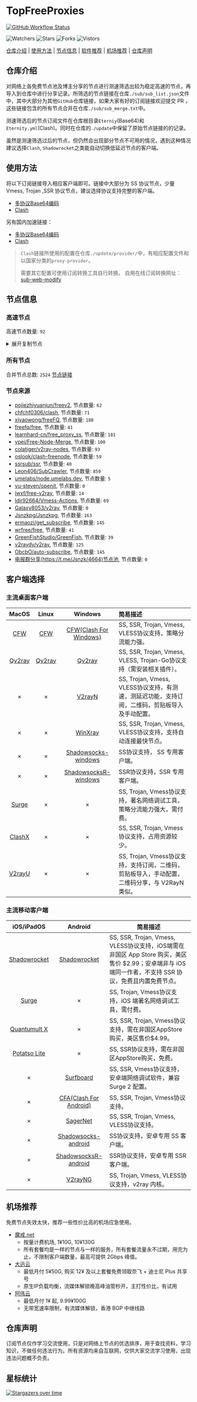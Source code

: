 # TopFreeProxies
[![GitHub Workflow Status](https://img.shields.io/github/workflow/status/alanbobs999/topfreeproxies/sub_merge?label=sub_merge)](https://github.com/alanbobs999/TopFreeProxies/actions/workflows/sub_merge.yml) 

![Watchers](https://img.shields.io/github/watchers/alanbobs999/topfreeproxies) ![Stars](https://img.shields.io/github/stars/alanbobs999/topfreeproxies) ![Forks](https://img.shields.io/github/forks/alanbobs999/topfreeproxies) ![Vistors](https://visitor-badge.laobi.icu/badge?page_id=alanbobs999.topfreeproxies)

[仓库介绍](https://github.com/alanbobs999/TopFreeProxies#仓库介绍) | [使用方法](https://github.com/alanbobs999/TopFreeProxies#使用方法) | [节点信息](https://github.com/alanbobs999/TopFreeProxies#节点信息) | [软件推荐](https://github.com/alanbobs999/TopFreeProxies#客户端选择) | [机场推荐](https://github.com/alanbobs999/TopFreeProxies#机场推荐) | [仓库声明](https://github.com/alanbobs999/TopFreeProxies#仓库声明)

## 仓库介绍
对网络上各免费节点池及博主分享的节点进行测速筛选出较为稳定高速的节点，再导入到仓库中进行分享记录。所筛选的节点链接在仓库`./sub/sub_list.json`文件中，其中大部分为其他`GitHub`仓库链接，如果大家有好的订阅链接欢迎提交 PR ，这些链接包含的所有节点合并在仓库`./sub/sub_merge.txt`中。

测速筛选后的节点订阅文件在仓库根目录`Eterniy`(Base64)和`Eternity.yml`(Clash)。同时在仓库的`./update`中保留了原始节点链接的的记录。

虽然是测速筛选过后的节点，但仍然会出现部分节点不可用的情况，遇到这种情况建议选择`Clash`, `Shadowrocket`之类能自动切换低延迟节点的客户端。

## 使用方法
将以下订阅链接导入相应客户端即可。链接中大部分为 SS 协议节点，少量 Vmess, Trojan ,SSR 协议节点，建议选择协议支持完整的客户端。

- [多协议Base64编码](https://raw.githubusercontent.com/alanbobs999/TopFreeProxies/master/Eternity)
- [Clash](https://raw.githubusercontent.com/alanbobs999/TopFreeProxies/master/Eternity.yml)

另有国内加速链接：

- [多协议Base64编码](https://raw.fastgit.org/alanbobs999/TopFreeProxies/master/Eternity)
- [Clash](https://raw.fastgit.org/alanbobs999/TopFreeProxies/master/Eternity.yml)

>`Clash`链接所使用的配置在仓库`./update/provider/`中，有相应配置文件和以国家分类的`proxy-provider`。
>
>需要其它配置可使用订阅转换工具自行转换。
>自用在线订阅转换网址：[sub-web-modify](https://sub.v1.mk/)

## 节点信息
### 高速节点
高速节点数量: `92`
<details>
  <summary>展开复制节点</summary>

    vmess://ew0KICAidiI6ICIyIiwNCiAgInBzIjogIkVYVE0zVS3pppnmuK8tbmYtaXBsYyIsDQogICJhZGQiOiAiMTIwLjIzMy4xMC41NSIsDQogICJwb3J0IjogIjQwMzA5IiwNCiAgImlkIjogImU0Y2JhODcwLWU1NDUtM2UxNy1iZDAzLWYzY2U1ZTNlMjkyZSIsDQogICJhaWQiOiAiMCIsDQogICJzY3kiOiAiYXV0byIsDQogICJuZXQiOiAid3MiLA0KICAidHlwZSI6ICJub25lIiwNCiAgImhvc3QiOiAidC5tZS92cG5oYXQiLA0KICAicGF0aCI6ICIvano2NjY2NjYiLA0KICAidGxzIjogIiIsDQogICJzbmkiOiAiIg0KfQ==
    trojan://sharecentrepro@gy.sharecentrepro.tk:34148?allowInsecure=1#CN_44
    trojan://sharecentrepro@gy.sharecentrepro.tk:17775?allowInsecure=1#CN_45
    vmess://ew0KICAidiI6ICIyIiwNCiAgInBzIjogIuWPsOa5vijmrKLov47orqLpmIVZb3V0dWJl56C06Kej6LWE5rqQ5ZCbKSIsDQogICJhZGQiOiAiMzMwdHcuZmFuczgueHl6IiwNCiAgInBvcnQiOiAiNDQzIiwNCiAgImlkIjogIjVjNzBkYTVkLWU2NDEtM2JmOC1iN2RjLTViYWJkODQzZmYzYyIsDQogICJhaWQiOiAiMiIsDQogICJzY3kiOiAiYXV0byIsDQogICJuZXQiOiAid3MiLA0KICAidHlwZSI6ICJub25lIiwNCiAgImhvc3QiOiAiMzMwdHcuZmFuczgueHl6IiwNCiAgInBhdGgiOiAiL3JheSIsDQogICJ0bHMiOiAidGxzIiwNCiAgInNuaSI6ICIiDQp9
    vmess://ew0KICAidiI6ICIyIiwNCiAgInBzIjogIlYxLSMyMDJfSVBMQy3mt7HlnLMt5Y+w5rm+X05GX3g0XzBfVjJyYXlfMjUzIiwNCiAgImFkZCI6ICJqdXppLWlwbGMwMDEuZGRucy1vaW5rLnh5eiIsDQogICJwb3J0IjogIjQwMjAyIiwNCiAgImlkIjogImU0Y2JhODcwLWU1NDUtM2UxNy1iZDAzLWYzY2U1ZTNlMjkyZSIsDQogICJhaWQiOiAiMCIsDQogICJzY3kiOiAiYXV0byIsDQogICJuZXQiOiAid3MiLA0KICAidHlwZSI6ICJub25lIiwNCiAgImhvc3QiOiAianV6aS1pcGxjMDAxLmRkbnMtb2luay54eXoiLA0KICAicGF0aCI6ICIvano2NjY2NjYiLA0KICAidGxzIjogIiIsDQogICJzbmkiOiAiIg0KfQ==
    vmess://ew0KICAidiI6ICIyIiwNCiAgInBzIjogIlYxLSMzMTBfSVBMQy3mt7HlnLMt6aaZ5rivQkdQX05GX3g0XzBfVjJyYXlfMjU5IiwNCiAgImFkZCI6ICJqdXppLWlwbGMwMDEuZGRucy1vaW5rLnh5eiIsDQogICJwb3J0IjogIjQwMzEwIiwNCiAgImlkIjogImU0Y2JhODcwLWU1NDUtM2UxNy1iZDAzLWYzY2U1ZTNlMjkyZSIsDQogICJhaWQiOiAiMCIsDQogICJzY3kiOiAiYXV0byIsDQogICJuZXQiOiAid3MiLA0KICAidHlwZSI6ICJub25lIiwNCiAgImhvc3QiOiAianV6aS1pcGxjMDAxLmRkbnMtb2luay54eXoiLA0KICAicGF0aCI6ICIvano2NjY2NjYiLA0KICAidGxzIjogIiIsDQogICJzbmkiOiAiIg0KfQ==
    vmess://ew0KICAidiI6ICIyIiwNCiAgInBzIjogIkVYVE0zVS1TRy1uZi1pcGxjIiwNCiAgImFkZCI6ICIxMjAuMjMzLjEwLjU1IiwNCiAgInBvcnQiOiAiNDAxNzUiLA0KICAiaWQiOiAiZTRjYmE4NzAtZTU0NS0zZTE3LWJkMDMtZjNjZTVlM2UyOTJlIiwNCiAgImFpZCI6ICIwIiwNCiAgInNjeSI6ICJhdXRvIiwNCiAgIm5ldCI6ICJ3cyIsDQogICJ0eXBlIjogIm5vbmUiLA0KICAiaG9zdCI6ICJ0Lm1lL3ZwbmhhdCIsDQogICJwYXRoIjogIi9qejY2NjY2NiIsDQogICJ0bHMiOiAiIiwNCiAgInNuaSI6ICIiDQp9
    vmess://ew0KICAidiI6ICIyIiwNCiAgInBzIjogInZwbmhhdC3ml6XmnKwtbmYiLA0KICAiYWRkIjogIjExMi42NC45OC4yMjAiLA0KICAicG9ydCI6ICI0MDAzOSIsDQogICJpZCI6ICJlNGNiYTg3MC1lNTQ1LTNlMTctYmQwMy1mM2NlNWUzZTI5MmUiLA0KICAiYWlkIjogIjAiLA0KICAic2N5IjogImF1dG8iLA0KICAibmV0IjogIndzIiwNCiAgInR5cGUiOiAibm9uZSIsDQogICJob3N0IjogInQubWUvdnBuaGF0IiwNCiAgInBhdGgiOiAiL2p6NjY2NjY2IiwNCiAgInRscyI6ICIiLA0KICAic25pIjogIiINCn0=
    trojan://3r90JDGBYA@185.148.14.58:53514?allowInsecure=1#IR_615+%7c49.42Mb
    ss://YWVzLTI1Ni1nY206cEtFVzhKUEJ5VFZUTHRN@149.202.82.172:443#_%e6%b3%95%e5%9b%bd_YouTubeVV%e7%a7%91%e6%8a%80_46
    vmess://ew0KICAidiI6ICIyIiwNCiAgInBzIjogIkVYVE0zVS3pppnmuK8tbmYtaXBsYyIsDQogICJhZGQiOiAiMTIwLjIzMy4xMC41NSIsDQogICJwb3J0IjogIjQwMTIzIiwNCiAgImlkIjogImU0Y2JhODcwLWU1NDUtM2UxNy1iZDAzLWYzY2U1ZTNlMjkyZSIsDQogICJhaWQiOiAiMCIsDQogICJzY3kiOiAiYXV0byIsDQogICJuZXQiOiAid3MiLA0KICAidHlwZSI6ICJub25lIiwNCiAgImhvc3QiOiAidC5tZS92cG5oYXQiLA0KICAicGF0aCI6ICIvano2NjY2NjYiLA0KICAidGxzIjogIiIsDQogICJzbmkiOiAiIg0KfQ==
    ss://YWVzLTI1Ni1nY206ZmFCQW9ENTRrODdVSkc3@169.197.142.4:2375#_US_%e7%be%8e%e5%9b%bd
    ss://YWVzLTI1Ni1nY206a0RXdlhZWm9UQmNHa0M0@169.197.142.216:8881#_US_%e7%be%8e%e5%9b%bd
    vmess://ew0KICAidiI6ICIyIiwNCiAgInBzIjogIlYzLSMzMjJf5bm/5LicLeWPsOa5vl9ORl94Ml8wX1YycmF5XzI2OCIsDQogICJhZGQiOiAianV6aXhqcC0wMDEuZGRucy1vaW5rLnh5eiIsDQogICJwb3J0IjogIjQwMzIyIiwNCiAgImlkIjogImU0Y2JhODcwLWU1NDUtM2UxNy1iZDAzLWYzY2U1ZTNlMjkyZSIsDQogICJhaWQiOiAiMCIsDQogICJzY3kiOiAiYXV0byIsDQogICJuZXQiOiAid3MiLA0KICAidHlwZSI6ICJub25lIiwNCiAgImhvc3QiOiAianV6aXhqcC0wMDEuZGRucy1vaW5rLnh5eiIsDQogICJwYXRoIjogIi9qejY2NjY2NiIsDQogICJ0bHMiOiAiIiwNCiAgInNuaSI6ICIiDQp9
    ss://YWVzLTI1Ni1nY206UENubkg2U1FTbmZvUzI3@38.75.136.139:8090#_US_%e7%be%8e%e5%9b%bd
    ss://YWVzLTI1Ni1nY206UmV4bkJnVTdFVjVBRHhH@169.197.142.216:7002#_US_%e7%be%8e%e5%9b%bd
    ss://YWVzLTI1Ni1nY206S2l4THZLendqZWtHMDBybQ@169.197.142.216:8000#_US_%e7%be%8e%e5%9b%bd
    ss://YWVzLTI1Ni1nY206VEV6amZBWXEySWp0dW9T@169.197.142.216:6697#_US_%e7%be%8e%e5%9b%bd
    ss://YWVzLTI1Ni1nY206ZzVNZUQ2RnQzQ1dsSklk@167.88.61.50:5003#_US_%e7%be%8e%e5%9b%bd
    ss://YWVzLTI1Ni1nY206ZmFCQW9ENTRrODdVSkc3@38.75.137.71:2376#_US_%e7%be%8e%e5%9b%bd
    ss://YWVzLTI1Ni1nY206ZmFCQW9ENTRrODdVSkc3@142.202.48.17:2376#_US_%e7%be%8e%e5%9b%bd
    ss://YWVzLTI1Ni1nY206a0RXdlhZWm9UQmNHa0M0@198.57.27.218:8882#_CA_%e5%8a%a0%e6%8b%bf%e5%a4%a7
    ss://YWVzLTI1Ni1nY206VEV6amZBWXEySWp0dW9T@38.75.137.71:6679#_US_%e7%be%8e%e5%9b%bd
    ss://YWVzLTI1Ni1nY206Y2RCSURWNDJEQ3duZklO@134.195.196.199:8119#_CA_%e5%8a%a0%e6%8b%bf%e5%a4%a7
    ss://YWVzLTI1Ni1nY206S2l4THZLendqZWtHMDBybQ@38.75.137.71:8000#_US_%e7%be%8e%e5%9b%bd
    vmess://ew0KICAidiI6ICIyIiwNCiAgInBzIjogIue+juWbvSjmrKLov47orqLpmIVZb3V0dWJl56C06Kej6LWE5rqQ5ZCbKSIsDQogICJhZGQiOiAiNDh1cy5mYW5zOC54eXoiLA0KICAicG9ydCI6ICI0NDMiLA0KICAiaWQiOiAiNWM3MGRhNWQtZTY0MS0zYmY4LWI3ZGMtNWJhYmQ4NDNmZjNjIiwNCiAgImFpZCI6ICIyIiwNCiAgInNjeSI6ICJhdXRvIiwNCiAgIm5ldCI6ICJ3cyIsDQogICJ0eXBlIjogIm5vbmUiLA0KICAiaG9zdCI6ICI0OHVzLmZhbnM4Lnh5eiIsDQogICJwYXRoIjogIi9yYXkiLA0KICAidGxzIjogInRscyIsDQogICJzbmkiOiAiIg0KfQ==
    ss://YWVzLTI1Ni1nY206VEV6amZBWXEySWp0dW9T@169.197.142.216:6679#_US_%e7%be%8e%e5%9b%bd
    vmess://ew0KICAidiI6ICIyIiwNCiAgInBzIjogIlYzLSMzMTlf5bm/5LicLeWPsOa5vl9ORl94Ml8wX1YycmF5XzI2NSIsDQogICJhZGQiOiAianV6aXhqcC0wMDEuZGRucy1vaW5rLnh5eiIsDQogICJwb3J0IjogIjQwMzE5IiwNCiAgImlkIjogImU0Y2JhODcwLWU1NDUtM2UxNy1iZDAzLWYzY2U1ZTNlMjkyZSIsDQogICJhaWQiOiAiMCIsDQogICJzY3kiOiAiYXV0byIsDQogICJuZXQiOiAid3MiLA0KICAidHlwZSI6ICJub25lIiwNCiAgImhvc3QiOiAianV6aXhqcC0wMDEuZGRucy1vaW5rLnh5eiIsDQogICJwYXRoIjogIi9qejY2NjY2NiIsDQogICJ0bHMiOiAiIiwNCiAgInNuaSI6ICIiDQp9
    ss://YWVzLTI1Ni1nY206a0RXdlhZWm9UQmNHa0M0@38.91.100.134:8881#_US_%e7%be%8e%e5%9b%bd
    ss://YWVzLTI1Ni1nY206ZmFCQW9ENTRrODdVSkc3@38.68.134.69:2375#_US_%e7%be%8e%e5%9b%bd
    ss://YWVzLTI1Ni1nY206S2l4THZLendqZWtHMDBybQ@38.75.136.139:8080#_US_%e7%be%8e%e5%9b%bd
    ss://YWVzLTI1Ni1nY206cEtFVzhKUEJ5VFZUTHRN@134.195.198.211:443#github.com%2ffreefq%2b-%2b%e5%8c%97%e7%be%8e%e5%9c%b0%e5%8c%ba%2b%2b16
    ss://YWVzLTI1Ni1nY206ZTRGQ1dyZ3BramkzUVk@142.202.48.17:9102#_US_%e7%be%8e%e5%9b%bd
    ss://YWVzLTI1Ni1nY206cEtFVzhKUEJ5VFZUTHRN@198.57.27.218:443#_CA_%e5%8a%a0%e6%8b%bf%e5%a4%a7
    ss://YWVzLTI1Ni1nY206UENubkg2U1FTbmZvUzI3@198.57.27.218:8091#_CA_%e5%8a%a0%e6%8b%bf%e5%a4%a7
    ss://YWVzLTI1Ni1nY206a0RXdlhZWm9UQmNHa0M0@134.195.196.132:8881#_CA_%e5%8a%a0%e6%8b%bf%e5%a4%a7
    vmess://ew0KICAidiI6ICIyIiwNCiAgInBzIjogIkVYVE0zVS3pppnmuK8tbmYtaXBsYyIsDQogICJhZGQiOiAiMTIwLjIzMy4xMC41NSIsDQogICJwb3J0IjogIjQwMzEwIiwNCiAgImlkIjogImU0Y2JhODcwLWU1NDUtM2UxNy1iZDAzLWYzY2U1ZTNlMjkyZSIsDQogICJhaWQiOiAiMCIsDQogICJzY3kiOiAiYXV0byIsDQogICJuZXQiOiAid3MiLA0KICAidHlwZSI6ICJub25lIiwNCiAgImhvc3QiOiAidC5tZS92cG5oYXQiLA0KICAicGF0aCI6ICIvano2NjY2NjYiLA0KICAidGxzIjogIiIsDQogICJzbmkiOiAiIg0KfQ==
    ss://YWVzLTI1Ni1nY206UmV4bkJnVTdFVjVBRHhH@38.68.134.190:7001#_US_%e7%be%8e%e5%9b%bd
    ss://YWVzLTI1Ni1nY206ZTRGQ1dyZ3BramkzUVk@169.197.143.157:9101#_US_%e7%be%8e%e5%9b%bd
    ss://YWVzLTI1Ni1nY206cEtFVzhKUEJ5VFZUTHRN@167.88.63.11:443#_US_%e7%be%8e%e5%9b%bd
    ss://YWVzLTI1Ni1nY206WTZSOXBBdHZ4eHptR0M@38.75.137.71:5601#_US_%e7%be%8e%e5%9b%bd
    ss://YWVzLTI1Ni1nY206S2l4THZLendqZWtHMDBybQ@38.68.134.190:8080#_US_%e7%be%8e%e5%9b%bd
    ss://YWVzLTI1Ni1nY206ZmFCQW9ENTRrODdVSkc3@38.68.135.19:2375#_US_%e7%be%8e%e5%9b%bd
    ss://YWVzLTI1Ni1nY206UmV4bkJnVTdFVjVBRHhH@198.57.27.218:7001#_CA_%e5%8a%a0%e6%8b%bf%e5%a4%a7
    ss://YWVzLTI1Ni1nY206ZTRGQ1dyZ3BramkzUVk@38.68.134.190:9101#_US_%e7%be%8e%e5%9b%bd
    ss://YWVzLTI1Ni1nY206S2l4THZLendqZWtHMDBybQ@134.195.196.231:8080#_CA_%e5%8a%a0%e6%8b%bf%e5%a4%a7
    ss://YWVzLTI1Ni1nY206ZzVNZUQ2RnQzQ1dsSklk@38.68.134.190:5004#_US_%e7%be%8e%e5%9b%bd
    ss://YWVzLTI1Ni1nY206UENubkg2U1FTbmZvUzI3@169.197.143.157:8090#_US_%e7%be%8e%e5%9b%bd
    ss://YWVzLTI1Ni1nY206WEtGS2wyclVMaklwNzQ@169.197.143.157:8008#_US_%e7%be%8e%e5%9b%bd
    ss://YWVzLTI1Ni1nY206ekROVmVkUkZQUWV4Rzl2@198.57.27.218:6379#_CA_%e5%8a%a0%e6%8b%bf%e5%a4%a7
    ss://YWVzLTI1Ni1jZmI6RkFkVXZNSlVxNXZEZ0tFcQ@213.183.59.218:9006#NL_363
    ss://YWVzLTI1Ni1nY206ZzVNZUQ2RnQzQ1dsSklk@198.57.27.218:5004#_CA_%e5%8a%a0%e6%8b%bf%e5%a4%a7
    ss://YWVzLTI1Ni1nY206Y2RCSURWNDJEQ3duZklO@169.197.143.157:8118#_US_%e7%be%8e%e5%9b%bd
    ss://YWVzLTI1Ni1nY206Y2RCSURWNDJEQ3duZklO@38.68.134.190:8118#_US_%e7%be%8e%e5%9b%bd
    ss://YWVzLTI1Ni1nY206ZmFCQW9ENTRrODdVSkc3@38.68.134.69:2376#_US_%e7%be%8e%e5%9b%bd
    ss://YWVzLTI1Ni1nY206WEtGS2wyclVMaklwNzQ@38.68.134.190:8008#_US_%e7%be%8e%e5%9b%bd
    ss://YWVzLTI1Ni1nY206S2l4THZLendqZWtHMDBybQ@167.88.62.62:8080#_US_%e7%be%8e%e5%9b%bd
    ss://YWVzLTI1Ni1nY206WTZSOXBBdHZ4eHptR0M@169.197.143.157:5001#_US_%e7%be%8e%e5%9b%bd
    vmess://ew0KICAidiI6ICIyIiwNCiAgInBzIjogIlYxLSMzMDdfSVBMQy3mt7HlnLMt6aaZ5rivSEtUX05GX3g0XzBfVjJyYXlfMjU2IiwNCiAgImFkZCI6ICJqdXppLWlwbGMwMDEuZGRucy1vaW5rLnh5eiIsDQogICJwb3J0IjogIjQwMzA3IiwNCiAgImlkIjogImU0Y2JhODcwLWU1NDUtM2UxNy1iZDAzLWYzY2U1ZTNlMjkyZSIsDQogICJhaWQiOiAiMCIsDQogICJzY3kiOiAiYXV0byIsDQogICJuZXQiOiAid3MiLA0KICAidHlwZSI6ICJub25lIiwNCiAgImhvc3QiOiAianV6aS1pcGxjMDAxLmRkbnMtb2luay54eXoiLA0KICAicGF0aCI6ICIvano2NjY2NjYiLA0KICAidGxzIjogIiIsDQogICJzbmkiOiAiIg0KfQ==
    vmess://ew0KICAidiI6ICIyIiwNCiAgInBzIjogIlYxLSMzMDZfSVBMQy3mt7HlnLMt6aaZ5rivSEtUX05GX3g0XzBfVjJyYXlfMjU1IiwNCiAgImFkZCI6ICJqdXppLWlwbGMwMDEuZGRucy1vaW5rLnh5eiIsDQogICJwb3J0IjogIjQwMzA2IiwNCiAgImlkIjogImU0Y2JhODcwLWU1NDUtM2UxNy1iZDAzLWYzY2U1ZTNlMjkyZSIsDQogICJhaWQiOiAiMCIsDQogICJzY3kiOiAiYXV0byIsDQogICJuZXQiOiAid3MiLA0KICAidHlwZSI6ICJub25lIiwNCiAgImhvc3QiOiAianV6aS1pcGxjMDAxLmRkbnMtb2luay54eXoiLA0KICAicGF0aCI6ICIvano2NjY2NjYiLA0KICAidGxzIjogIiIsDQogICJzbmkiOiAiIg0KfQ==
    vmess://ew0KICAidiI6ICIyIiwNCiAgInBzIjogIkVYVE0zVS3lj7Dmub4tbmYtaXBsYyIsDQogICJhZGQiOiAiMTIwLjIzMy4xMC41NSIsDQogICJwb3J0IjogIjQwMjAyIiwNCiAgImlkIjogImU0Y2JhODcwLWU1NDUtM2UxNy1iZDAzLWYzY2U1ZTNlMjkyZSIsDQogICJhaWQiOiAiMCIsDQogICJzY3kiOiAiYXV0byIsDQogICJuZXQiOiAid3MiLA0KICAidHlwZSI6ICJub25lIiwNCiAgImhvc3QiOiAidC5tZS92cG5oYXQiLA0KICAicGF0aCI6ICIvano2NjY2NjYiLA0KICAidGxzIjogIiIsDQogICJzbmkiOiAiIg0KfQ==
    vmess://ew0KICAidiI6ICIyIiwNCiAgInBzIjogIlYxLSMzMDlfSVBMQy3mt7HlnLMt6aaZ5rivQkdQX05GX3g0XzBfVjJyYXlfMjU4IiwNCiAgImFkZCI6ICJqdXppLWlwbGMwMDEuZGRucy1vaW5rLnh5eiIsDQogICJwb3J0IjogIjQwMzA5IiwNCiAgImlkIjogImU0Y2JhODcwLWU1NDUtM2UxNy1iZDAzLWYzY2U1ZTNlMjkyZSIsDQogICJhaWQiOiAiMCIsDQogICJzY3kiOiAiYXV0byIsDQogICJuZXQiOiAid3MiLA0KICAidHlwZSI6ICJub25lIiwNCiAgImhvc3QiOiAianV6aS1pcGxjMDAxLmRkbnMtb2luay54eXoiLA0KICAicGF0aCI6ICIvano2NjY2NjYiLA0KICAidGxzIjogIiIsDQogICJzbmkiOiAiIg0KfQ==
    ss://YWVzLTEyOC1jZmI6UWF6RWRjVGdiMTU5QCQq@14.29.124.168:25231#%e4%b8%ad%e5%9b%bd-ss-14.29.124.16825231-%e5%8f%af%e7%94%a8-%e7%9b%b4%e8%bf%9e-%e5%ae%8c%e5%85%a8%e4%b8%8d%e6%94%af%e6%8c%81NF
    vmess://ew0KICAidiI6ICIyIiwNCiAgInBzIjogInZwbnBvb2wt6aaZ5rivSEtULW5mIiwNCiAgImFkZCI6ICIxMjAuMjMyLjgyLjE1NyIsDQogICJwb3J0IjogIjQwMjM5IiwNCiAgImlkIjogImU0Y2JhODcwLWU1NDUtM2UxNy1iZDAzLWYzY2U1ZTNlMjkyZSIsDQogICJhaWQiOiAiMCIsDQogICJzY3kiOiAiYXV0byIsDQogICJuZXQiOiAid3MiLA0KICAidHlwZSI6ICJub25lIiwNCiAgImhvc3QiOiAidC5tZS92cG5oYXQiLA0KICAicGF0aCI6ICIvano2NjY2NjYiLA0KICAidGxzIjogIiIsDQogICJzbmkiOiAiIg0KfQ==
    ss://YWVzLTEyOC1jZmI6UWF6RWRjVGdiMTU5QCQq@14.29.124.168:25218#CN_%e6%b2%b9%e7%ae%a1%2bTG%2b8%e5%ba%a6%e7%a7%91%e6%8a%80
    vmess://ew0KICAidiI6ICIyIiwNCiAgInBzIjogIlYzLSMzMjBf5bm/5LicLeWPsOa5vl9ORl94Ml8wX1YycmF5XzI2NiIsDQogICJhZGQiOiAianV6aXhqcC0wMDEuZGRucy1vaW5rLnh5eiIsDQogICJwb3J0IjogIjQwMzIwIiwNCiAgImlkIjogImU0Y2JhODcwLWU1NDUtM2UxNy1iZDAzLWYzY2U1ZTNlMjkyZSIsDQogICJhaWQiOiAiMCIsDQogICJzY3kiOiAiYXV0byIsDQogICJuZXQiOiAid3MiLA0KICAidHlwZSI6ICJub25lIiwNCiAgImhvc3QiOiAianV6aXhqcC0wMDEuZGRucy1vaW5rLnh5eiIsDQogICJwYXRoIjogIi9qejY2NjY2NiIsDQogICJ0bHMiOiAiIiwNCiAgInNuaSI6ICIiDQp9
    vmess://ew0KICAidiI6ICIyIiwNCiAgInBzIjogInZwbnBvb2wt6aaZ5rivSEtUIiwNCiAgImFkZCI6ICIxMjAuMjMyLjgyLjE1NyIsDQogICJwb3J0IjogIjQwMjYyIiwNCiAgImlkIjogImU0Y2JhODcwLWU1NDUtM2UxNy1iZDAzLWYzY2U1ZTNlMjkyZSIsDQogICJhaWQiOiAiMCIsDQogICJzY3kiOiAiYXV0byIsDQogICJuZXQiOiAid3MiLA0KICAidHlwZSI6ICJub25lIiwNCiAgImhvc3QiOiAidC5tZS92cG5oYXQiLA0KICAicGF0aCI6ICIvano2NjY2NjYiLA0KICAidGxzIjogIiIsDQogICJzbmkiOiAiIg0KfQ==
    ss://YWVzLTEyOC1jZmI6UWF6RWRjVGdiMTU5QCQq@14.29.124.168:25230#%e4%b8%ad%e5%9b%bd-ss-14.29.124.16825230-%e5%8f%af%e7%94%a8-%e7%9b%b4%e8%bf%9e-%e5%ae%8c%e5%85%a8%e4%b8%8d%e6%94%af%e6%8c%81NF
    vmess://ew0KICAidiI6ICIyIiwNCiAgInBzIjogIlYyLSMyMzhf5bm/5LicLemmmea4r0hLVF9ORl94MV81X1YycmF5XzI3NyIsDQogICJhZGQiOiAianpkamQtMDEuZGRucy1vaW5rLnh5eiIsDQogICJwb3J0IjogIjQwMjM4IiwNCiAgImlkIjogImU0Y2JhODcwLWU1NDUtM2UxNy1iZDAzLWYzY2U1ZTNlMjkyZSIsDQogICJhaWQiOiAiMCIsDQogICJzY3kiOiAiYXV0byIsDQogICJuZXQiOiAid3MiLA0KICAidHlwZSI6ICJub25lIiwNCiAgImhvc3QiOiAianpkamQtMDEuZGRucy1vaW5rLnh5eiIsDQogICJwYXRoIjogIi9qejY2NjY2NiIsDQogICJ0bHMiOiAiIiwNCiAgInNuaSI6ICIiDQp9
    ss://YWVzLTEyOC1jZmI6UWF6RWRjVGdiMTU5QCQq@14.29.124.168:25266#%e8%bf%99%e4%ba%9b%e8%8a%82%e7%82%b9%e5%8f%aa%e8%83%bd%e5%a4%87%e7%94%a8%e6%88%96%e8%80%85%e9%98%b2%e6%ad%a2%e5%a4%b1%e8%81%94%ef%bc%8c%e8%99%bd%e7%84%b6%e8%b4%a8%e9%87%8f%e5%b9%b6%e4%b8%8d%e6%98%af%e5%be%88%e5%a5%bd%ef%bc%8c%e4%b9%9f%e8%af%b7%e4%bd%8e%e8%b0%83%e4%bd%bf%e7%94%a8)
    trojan://d0173f59-c7e7-4bb0-bc09-3da657c70dd6@hkmf2.speedcncnforward2.tk:8443?allowInsecure=0#%e7%be%8e%e5%9b%bd(%e6%ac%a2%e8%bf%8e%e8%ae%a2%e9%98%85Youtube%e7%a0%b4%e8%a7%a3%e8%b5%84%e6%ba%90%e5%90%9b)
    vmess://ew0KICAidiI6ICIyIiwNCiAgInBzIjogIkVYVE0zVS3pppnmuK9IS1QtbmYtaXBsYyIsDQogICJhZGQiOiAiMTIwLjIzMy4xMC41NSIsDQogICJwb3J0IjogIjQwMzA2IiwNCiAgImlkIjogImU0Y2JhODcwLWU1NDUtM2UxNy1iZDAzLWYzY2U1ZTNlMjkyZSIsDQogICJhaWQiOiAiMCIsDQogICJzY3kiOiAiYXV0byIsDQogICJuZXQiOiAid3MiLA0KICAidHlwZSI6ICJub25lIiwNCiAgImhvc3QiOiAidC5tZS92cG5oYXQiLA0KICAicGF0aCI6ICIvano2NjY2NjYiLA0KICAidGxzIjogIiIsDQogICJzbmkiOiAiIg0KfQ==
    vmess://ew0KICAidiI6ICIyIiwNCiAgInBzIjogInZwbnBvb2wt6aaZ5rivSEtULW5mIiwNCiAgImFkZCI6ICIxMjAuMjMyLjgyLjE1NyIsDQogICJwb3J0IjogIjQwMjM4IiwNCiAgImlkIjogImU0Y2JhODcwLWU1NDUtM2UxNy1iZDAzLWYzY2U1ZTNlMjkyZSIsDQogICJhaWQiOiAiMCIsDQogICJzY3kiOiAiYXV0byIsDQogICJuZXQiOiAid3MiLA0KICAidHlwZSI6ICJub25lIiwNCiAgImhvc3QiOiAidC5tZS92cG5oYXQiLA0KICAicGF0aCI6ICIvano2NjY2NjYiLA0KICAidGxzIjogIiIsDQogICJzbmkiOiAiIg0KfQ==
    vmess://ew0KICAidiI6ICIyIiwNCiAgInBzIjogIlYzLSMyM1/lub/kuJwt6aaZ5rivSEtCTl9ORl94MV81X1YycmF5XzI4NSIsDQogICJhZGQiOiAianpkamQtMDEuZGRucy1vaW5rLnh5eiIsDQogICJwb3J0IjogIjQwMDIzIiwNCiAgImlkIjogImU0Y2JhODcwLWU1NDUtM2UxNy1iZDAzLWYzY2U1ZTNlMjkyZSIsDQogICJhaWQiOiAiMCIsDQogICJzY3kiOiAiYXV0byIsDQogICJuZXQiOiAid3MiLA0KICAidHlwZSI6ICJub25lIiwNCiAgImhvc3QiOiAianpkamQtMDEuZGRucy1vaW5rLnh5eiIsDQogICJwYXRoIjogIi9qejY2NjY2NiIsDQogICJ0bHMiOiAiIiwNCiAgInNuaSI6ICIiDQp9
    trojan://e816d28a-c617-4954-87f6-aac16c3189f5@hkmf2.speedcncnforward2.tk:8443?allowInsecure=0#%e7%be%8e%e5%9b%bd(%e6%ac%a2%e8%bf%8e%e8%ae%a2%e9%98%85Youtube%e7%a0%b4%e8%a7%a3%e8%b5%84%e6%ba%90%e5%90%9b)
    ss://YWVzLTI1Ni1jZmI6NDQxNTkzNDI5NQ@101.91.121.247:50004#%e8%bf%99%e4%ba%9b%e8%8a%82%e7%82%b9%e5%8f%aa%e8%83%bd%e5%a4%87%e7%94%a8%e6%88%96%e8%80%85%e9%98%b2%e6%ad%a2%e5%a4%b1%e8%81%94%ef%bc%8c%e8%99%bd%e7%84%b6%e8%b4%a8%e9%87%8f%e5%b9%b6%e4%b8%8d%e6%98%af%e5%be%88%e5%a5%bd%ef%bc%8c%e4%b9%9f%e8%af%b7%e4%bd%8e%e8%b0%83%e4%bd%bf%e7%94%a8)
    vmess://ew0KICAidiI6ICIyIiwNCiAgInBzIjogIuWKoOaLv+Wkpyh5dWRvdTY2X2NvbeeOieixhuWIhuS6qylfMTgiLA0KICAiYWRkIjogImluZ3Jlc3MtaTEub25lYm94Ni5vcmciLA0KICAicG9ydCI6ICIzODcwMSIsDQogICJpZCI6ICI3OTM4NjY4NS0xNmRhLTMyN2MtOWUxNC1hYTZkNzAyZDg2YmMiLA0KICAiYWlkIjogIjEiLA0KICAic2N5IjogImF1dG8iLA0KICAibmV0IjogIndzIiwNCiAgInR5cGUiOiAibm9uZSIsDQogICJob3N0IjogImluZ3Jlc3MtaTEub25lYm94Ni5vcmciLA0KICAicGF0aCI6ICIvaGxzL2NjdHY1cGhkLm0zdTgiLA0KICAidGxzIjogIiIsDQogICJzbmkiOiAiIg0KfQ==
    vmess://ew0KICAidiI6ICIyIiwNCiAgInBzIjogIjI4576O5Zu94oie55u06L+eIiwNCiAgImFkZCI6ICI0NS4zMi45NC4xNjYiLA0KICAicG9ydCI6ICIzMTY3NiIsDQogICJpZCI6ICI2ZjNlYzQ1Yy01MjgzLTQwZTgtYWVhOS03NzQ5ZjRjNzU3NTMiLA0KICAiYWlkIjogIjAiLA0KICAic2N5IjogImF1dG8iLA0KICAibmV0IjogImh0dHAiLA0KICAidHlwZSI6ICJub25lIiwNCiAgImhvc3QiOiAiNDUuMzIuOTQuMTY2IiwNCiAgInBhdGgiOiAiLyIsDQogICJ0bHMiOiAiIiwNCiAgInNuaSI6ICIiDQp9
    ss://YWVzLTI1Ni1jZmI6YTNHRll0MzZTbTgyVnlzOQ@213.183.63.218:9000#LT_269
    ss://YWVzLTEyOC1jZmI6UWF6RWRjVGdiMTU5QCQq@14.29.124.168:25270#_581%2b%7c10.36Mb
    ss://YWVzLTI1Ni1jZmI6RkFkVXZNSlVxNXZEZ0tFcQ@213.183.63.217:9006#LT_261
    trojan://eb40a3f4-3b04-4a1c-993d-d71b44fee92c@hkmf2.speedcncnforward2.tk:8443?allowInsecure=1&sni=hkmf2.speedcncnforward2.tk#%e9%a6%99%e6%b8%af%e8%8a%82%e7%82%b92(%e5%85%8d%e8%b4%b9)%e5%80%8d%e7%8e%87(x0.01)
    ss://YWVzLTI1Ni1jZmI6WnBORERLUnU5TWFnTnZhZg@213.183.63.217:9015#LT_274
    ss://YWVzLTI1Ni1jZmI6OVh3WXlac0s4U056UUR0WQ@213.183.59.185:9059#NL_372
    ss://YWVzLTI1Ni1jZmI6cnBnYk5uVTlyRERVNGFXWg@213.183.63.217:9094#LT_270
    ssr://MjEzLjE4My41My4xNzc6OTA4NDpvcmlnaW46YWVzLTI1Ni1jZmI6cGxhaW46WXpOT2RFaEtOWFZxVmpKMFIwUm1hZy8_cmVtYXJrcz1URlJmTXpFMSZwcm90b3BhcmFtPSZvYmZzcGFyYW09Jmdyb3VwPVUxTlNVSEp2ZG1sa1pYSQ
    ssr://MjEzLjE4My41My4yMDA6OTAzMTpvcmlnaW46YWVzLTI1Ni1jZmI6cGxhaW46UW5kalFWVmFhemhvVlVaQmEwUkhUZy8_cmVtYXJrcz1PdVNfaE9lOWwtYVdyeTF6YzNJdE1qRXpMakU0TXk0MU15NHlNREE2T1RBek1TM2xqNl9ubEtndDU1dTA2TC1lTGVTN2hlYVVyLWFNZ2VTX2hPZTlsLWFXci1pQmxPbUNwdVdjc09XTXVrNUc2SWVxNVlpMjVZbW4mcHJvdG9wYXJhbT0mb2Jmc3BhcmFtPSZncm91cD1VMU5TVUhKdmRtbGtaWEk
    ssr://MjEzLjE4My41My4xNzc6OTAyMDpvcmlnaW46YWVzLTI1Ni1jZmI6cGxhaW46UWs1dFFWaFllRUZJV1hCVVVtUjZkUS8_cmVtYXJrcz1PdVNfaE9lOWwtYVdyeTF6YzNJdE1qRXpMakU0TXk0MU15NHhOemM2T1RBeU1DM2xqNl9ubEtndDU1dTA2TC1lTGVTN2hlYVVyLWFNZ2VTX2hPZTlsLWFXci1pQmxPbUNwdVdjc09XTXVrNUc2SWVxNVlpMjVZbW4mcHJvdG9wYXJhbT0mb2Jmc3BhcmFtPSZncm91cD1VMU5TVUhKdmRtbGtaWEk
    ss://YWVzLTI1Ni1jZmI6U0JNN1I4ODNqQm1ucWU2Qw@213.183.53.202:9053#LT_251
    ssr://MjEzLjE4My41My4xNzc6OTAzMTpvcmlnaW46YWVzLTI1Ni1jZmI6cGxhaW46UW5kalFWVmFhemhvVlVaQmEwUkhUZy8_cmVtYXJrcz1URlJmTWprdyZwcm90b3BhcmFtPSZvYmZzcGFyYW09Jmdyb3VwPVUxTlNVSEp2ZG1sa1pYSQ
    ssr://MjEzLjE4My41My4xNzc6OTAxMTpvcmlnaW46YWVzLTI1Ni1jZmI6cGxhaW46VFROME1scEZVV05OUjFKWFFtcFNZUS8_cmVtYXJrcz1URlJmTXpFNSZwcm90b3BhcmFtPSZvYmZzcGFyYW09Jmdyb3VwPVUxTlNVSEp2ZG1sa1pYSQ
    ss://YWVzLTI1Ni1jZmI6VFBxWDhlZGdiQVVSY0FNYg@103.172.116.8:9079#SG_9079%2b%40WangCai_1%2b(3)
    

</details>

### 所有节点
合并节点总数: `2524`
[节点链接](https://raw.githubusercontent.com/alanbobs999/TopFreeProxies/master/sub/sub_merge.txt)

### 节点来源
- [pojiezhiyuanjun/freev2](https://github.com/pojiezhiyuanjun/freev2), 节点数量: `62`
- [chfchf0306/clash](https://github.com/chfchf0306/clash), 节点数量: `71`
- [xiyaowong/freeFQ](https://github.com/xiyaowong/freeFQ), 节点数量: `180`
- [freefq/free](https://github.com/freefq/free), 节点数量: `41`
- [learnhard-cn/free_proxy_ss](https://github.com/learnhard-cn/free_proxy_ss), 节点数量: `181`
- [vpei/Free-Node-Merge](https://github.com/vpei/Free-Node-Merge), 节点数量: `100`
- [colatiger/v2ray-nodes](https://github.com/colatiger/v2ray-nodes), 节点数量: `93`
- [oslook/clash-freenode](https://github.com/oslook/clash-freenode), 节点数量: `59`
- [ssrsub/ssr](https://github.com/ssrsub/ssr), 节点数量: `40`
- [Leon406/SubCrawler](https://github.com/Leon406/SubCrawler), 节点数量: `859`
- [umelabs/node.umelabs.dev](https://github.com/umelabs/node.umelabs.dev), 节点数量: `5`
- [yu-steven/openit](https://github.com/yu-steven/openit), 节点数量: `0`
- [iwxf/free-v2ray](https://github.com/iwxf/free-v2ray), 节点数量: `14`
- [ldir92664/Vmess-Actions](https://github.com/ldir92664/Vmess-Actions), 节点数量: `69`
- [Galaxy8053/v2ray](https://github.com/Galaxy8053/v2ray), 节点数量: `0`
- [Jsnzkpg/Jsnzkpg](https://github.com/Jsnzkpg/Jsnzkpg), 节点数量: `163`
- [ermaozi/get_subscribe](https://github.com/ermaozi/get_subscribe), 节点数量: `145`
- [wrfree/free](https://github.com/wrfree/free), 节点数量: `41`
- [GreenFishStudio/GreenFish](https://github.com/GreenFishStudio/GreenFish), 节点数量: `39`
- [v2raydy/v2ray](https://github.com/v2raydy/v2ray), 节点数量: `125`
- [ObcbO/auto-subscribe](https://github.com/ObcbO/auto-subscribe), 节点数量: `145`
- [电报群分享(https://t.me/Jsnzk/4664)节点池](https://pool.jinxnet.xyz), 节点数量: `0`

## 客户端选择
### 主流桌面客户端
|                            MacOS                             |                            Linux                             |                           Windows                            | 简易描述                                           |
| :----------------------------------------------------------: | :----------------------------------------------------------: | :----------------------------------------------------------: | :------------------------------------------------- |
| [CFW](https://github.com/Fndroid/clash_for_windows_pkg/releases) | [CFW](https://github.com/Fndroid/clash_for_windows_pkg/releases) | [CFW(Clash For Windows)](https://github.com/Fndroid/clash_for_windows_pkg/releases) | SS, SSR, Trojan, Vmess, VLESS协议支持，策略分流能力强。            |
|     [Qv2ray](https://github.com/Qv2ray/Qv2ray/releases)      |     [Qv2ray](https://github.com/Qv2ray/Qv2ray/releases)      |     [Qv2ray](https://github.com/Qv2ray/Qv2ray/releases)      | SS, SSR, Trojan, Vmess, VLESS, Trojan-Go协议支持（需安装相关插件）。 |
|                              ×                               |                              ×                               |      [V2rayN](https://github.com/2dust/v2rayN/releases)      | SS, Trojan, Vmess, VLESS协议支持，有测速，测延迟功能，支持订阅，二维码，剪贴板导入及手动配置。                 |
|                              ×                               |                              ×                               |    [WinXray](https://github.com/TheMRLL/winxray/releases)    | SS, SSR, Trojan, Vmess, VLESS协议支持，支持自动连接最快节点。            |
|                              ×                               |                              ×                               | [Shadowsocks-windows](https://github.com/shadowsocks/shadowsocks-windows/releases) | SS协议支持， SS 专用客户端。                                       |
|                              ×                               |                              ×                               | [ShadowsocksR-windows](https://github.com/HMBSbige/ShadowsocksR-Windows/releases) | SSR协议支持，SSR 专用客户端。                                      |
|                [Surge](https://nssurge.com/)                 |                              ×                               |                              ×                               | SS, Trojan, Vmess协议支持，著名网络调试工具，策略分流能力强大，需付费。                        |
|   [ClashX](https://github.com/yichengchen/clashX/releases)   |                              ×                               |                              ×                               | SS, SSR, Trojan, Vmess协议支持，占用资源较少。                   |
|      [V2rayU](https://github.com/yanue/V2rayU/releases)      |                              ×                               |                              ×                               | SS, Trojan, Vmess协议支持，支持订阅，二维码，剪贴板导入，手动配置，二维码分享，与 V2RayN 类似。                        |

### 主流移动客户端
|                          iOS/iPadOS                          |                           Android                            | 简易描述                                                     |
| :----------------------------------------------------------: | :----------------------------------------------------------: | ------------------------------------------------------------ |
| [Shadowrocket](https://apps.apple.com/us/app/shadowrocket/id932747118) | [Shadowrocket](https://play.google.com/store/apps/details?id=com.v2cross.proxy) | SS, SSR, Trojan, Vmess, VLESS协议支持，iOS端需在非国区 App Store 购买，美区售价 $2.99；安卓端非与 iOS 端同一作者，不支持 SSR 协议，免费且内置免费节点。 |
|                [Surge](https://nssurge.com/)                 |                              ×                               | SS, Trojan, Vmess协议支持，iOS 端著名网络调试工具，需付费。                                  |
| [Quantumult X](https://apps.apple.com/us/app/quantumult-x/id1443988620) |                              ×                               | SS, SSR, Trojan, Vmess协议支持，需在非国区AppStore购买，美区售价$4.99。 |
| [Potatso Lite](https://apps.apple.com/us/app/potatso-lite/id1239860606) |                              ×                               | SS, SSR协议支持，需在非国区AppStore购买，免费。              |
|                              ×                               | [Surfboard](https://play.google.com/store/apps/details?id=com.getsurfboard) | SS, SSR, Vmess协议支持，安卓端网络调试软件，兼容 Surge 2 配置。 |
|                              ×                               | [CFA(Clash For Android)](https://github.com/Kr328/ClashForAndroid/releases) | SS, SSR, Trojan, Vmess协议支持。                             |
|                              ×                               |  [SagerNet](https://github.com/SagerNet/SagerNet/releases)   | SS, SSR, Trojan, Vmess, VLESS协议支持。                      |
|                              ×                               | [Shadowsocks-android](https://github.com/shadowsocks/shadowsocks-android/releases) | SS协议支持，安卓专用 SS 客户端。                                                 |
|                              ×                               | [ShadowsocksR-android](https://github.com/HMBSbige/ShadowsocksR-Android/releases) | SSR协议支持，安卓专用 SSR 客户端。                                                |
|                              ×                               |     [V2rayNG](https://github.com/2dust/v2rayNG/releases)     | SS, Trojan, Vmess, VLESS协议支持，v2ray 内核。                           |

## 机场推荐
免费节点失效太快，推荐一些性价比高的机场应急使用。
- [魔戒.net](https://www.mojie.cyou/#/register?code=sAbl0qtT)
  - 按量计费机场, 1¥10G, 10¥130G
  - 所有套餐均是一样的节点与一样的服务，所有套餐流量永不过期，用完为止，不限制客户端数量，最高可提供 2Gbps 峰值。
- [大迅云](https://daxun.club/#/register?code=JPmAFPav)
  - 最低月付 5¥50G, 购买 12¥ 及以上套餐免费领取奈飞 + 迪士尼 Plus 共享号
  - 原生IP负载均衡，流媒体解锁晚高峰油管秒开，主打性价比，有试用
- [阿伟云](https://awslcn.xyz/#/register?code=8C18uZwl)
  - 最低月付 1¥ 起, 9.99¥100G
  - 无带宽速率限制，有流媒体解锁，香港 BGP 中继线路

## 仓库声明
订阅节点仅作学习交流使用，只是对网络上节点的优选排序，用于查找资料，学习知识，不做任何违法行为。所有资源均来自互联网，仅供大家交流学习使用，出现违法问题概不负责。

## 星标统计
[![Stargazers over time](https://starchart.cc/alanbobs999/TopFreeProxies.svg)](https://starchart.cc/alanbobs999/TopFreeProxies)
